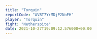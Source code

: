 ```yaml
---
title: "Torquin"
reportCode: "AVBT7YrMDjP2NnFH"
player: "Torquin"
fight: "Netherspite"
date: 2021-10-27T19:09:12.576000+00:00
---
```

